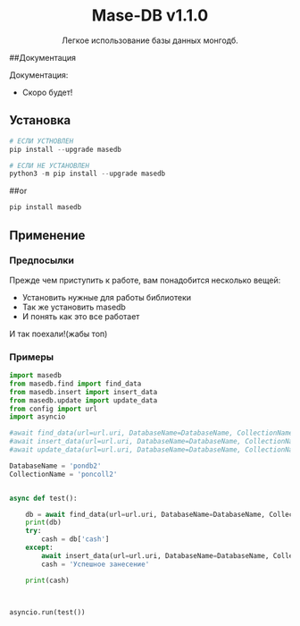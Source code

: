 <h1 align=center>Mase-DB v1.1.0</h1>
<p align=center>Легкое использование базы данных монгодб.</p>

##Документация

Документация:
 - Скоро будет!

## Установка
```py
# ЕСЛИ УСТНОВЛЕН
pip install --upgrade masedb

# ЕСЛИ НЕ УСТАНОВЛЕН
python3 -m pip install --upgrade masedb
```
##or
```py
pip install masedb
```

## Применение
### Предпосылки
Прежде чем приступить к работе, вам понадобится несколько вещей:
 - Установить нужные для работы библиотеки
 - Так же установить masedb 
 - И понять как это все работает
 
 И так поехали!(жабы топ)

### Примеры
```py
import masedb
from masedb.find import find_data
from masedb.insert import insert_data
from masedb.update import update_data
from config import url
import asyncio

#await find_data(url=url.uri, DatabaseName=DatabaseName, CollectionName=CollectionName)
#await insert_data(url=url.uri, DatabaseName=DatabaseName, CollectionName=CollectionName, param={'name': 'mark'})
#await update_data(url=url.uri, DatabaseName=DatabaseName, CollectionName=CollectionName, param1={'name': 'mark'}, param2={'$set':{'let': 10}})

DatabaseName = 'pondb2'
CollectionName = 'poncoll2'


async def test():

	db = await find_data(url=url.uri, DatabaseName=DatabaseName, CollectionName=CollectionName)
	print(db)
	try: 
		cash = db['cash']
	except:
		await insert_data(url=url.uri, DatabaseName=DatabaseName, CollectionName=CollectionName, param={'cash': 19})
		cash = 'Успешное занесение'

	print(cash)



asyncio.run(test())

```


<br>

